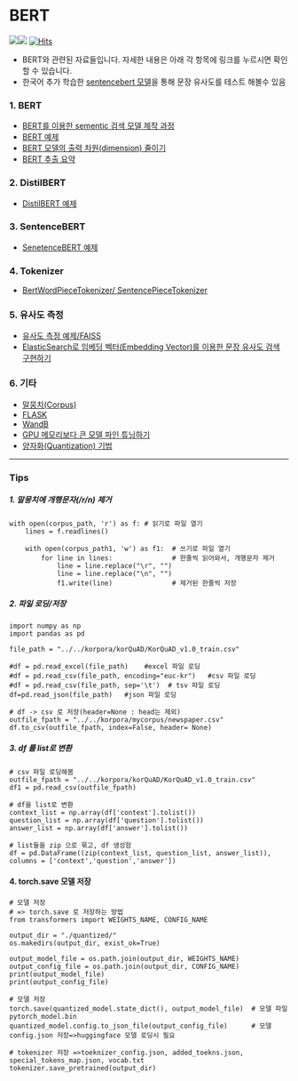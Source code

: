 # BERT
<img src="https://img.shields.io/badge/Pytorch-EE4C2C?style=flat-square&logo=Pytorch&logoColor=white"/><img src="https://img.shields.io/badge/Python-3766AB?style=flat-square&logo=Python&logoColor=white"/></a>
[![Hits](https://hits.seeyoufarm.com/api/count/incr/badge.svg?url=https%3A%2F%2Fgithub.com%2Fkobongsoo%2FBERT&count_bg=%2379C83D&title_bg=%23555555&icon=&icon_color=%23E7E7E7&title=hits&edge_flat=false)](https://hits.seeyoufarm.com)
- BERT와 관련된 자료들입니다. 자세한 내용은 아래 각 항목에 링크를 누르시면 확인할 수 있습니다.
- 한국어 추가 학습한 [sentencebert 모델](https://huggingface.co/bongsoo/sentencebert_v1.0)을 통해 문장 유사도를 테스트 해볼수 있음 
### 1. BERT 
- [BERT를 이용한 sementic 검색 모델 제작 과정](https://github.com/kobongsoo/BERT/tree/master)
- [BERT 예제](https://github.com/kobongsoo/BERT/tree/master/bert)
- [BERT 모델의 출력 차원(dimension) 줄이기](https://github.com/kobongsoo/BERT/tree/master/mymodel)
- [BERT 추출 요약](https://github.com/kobongsoo/BERT/tree/master/summarizer)

### 2. DistilBERT
- [DistilBERT 예제](https://github.com/kobongsoo/BERT/tree/master/distilbert)

### 3. SentenceBERT
- [SenetenceBERT 예제](https://github.com/kobongsoo/BERT/tree/master/sbert)

### 4. Tokenizer
- [BertWordPieceTokenizer/ SentencePieceTokenizer](https://github.com/kobongsoo/BERT/tree/master/tokenizer_sample)

### 5. 유사도 측정
- [유사도 측정 예제/FAISS](https://github.com/kobongsoo/BERT/tree/master/embedding_sample)
- [ElasticSearch로 임베딩 벡터(Embedding Vector)를 이용한 문장 유사도 검색 구현하기](https://github.com/kobongsoo/BERT/tree/master/elasticsearch)

### 6. 기타
- [말뭉치(Corpus)](https://github.com/kobongsoo/BERT/tree/master/corpus_sample)
- [FLASK](https://github.com/kobongsoo/BERT/tree/master/Flask)
- [WandB](https://github.com/kobongsoo/WandB/tree/master)
- [GPU 메모리보다 큰 모델 파인 튜닝하기](https://github.com/kobongsoo/GPUTech/tree/master)
- [양자화(Quantization) 기법](https://github.com/kobongsoo/BERT/tree/master/Quantization)

***

### Tips
##### 1. 말뭉치에 개행문자(/r/n) 제거
```
with open(corpus_path, 'r') as f: # 읽기로 파일 열기
    lines = f.readlines()
    
    with open(corpus_path1, 'w') as f1:  # 쓰기로 파일 열기
        for line in lines:               # 한줄씩 읽어와서, 개행문자 제거
            line = line.replace("\r", "")
            line = line.replace("\n", "")
            f1.write(line)               # 제거된 한줄씩 저장
 ```
##### 2. 파일 로딩/저장
```
import numpy as np
import pandas as pd

file_path = "../../korpora/korQuAD/KorQuAD_v1.0_train.csv"

#df = pd.read_excel(file_path)    #excel 파일 로딩
#df = pd.read_csv(file_path, encoding="euc-kr")   #csv 파일 로딩
#df = pd.read_csv(file_path, sep='\t')  # tsv 파일 로딩
df=pd.read_json(file_path)   #json 파일 로딩
```
```
# df -> csv 로 저장(header=None : head는 제외)
outfile_fpath = "../../korpora/mycorpus/newspaper.csv"
df.to_csv(outfile_fpath, index=False, header= None)
```
##### 3. df 를 list로 변환
```
# csv 파일 로딩해봄
outfile_fpath = "../../korpora/korQuAD/KorQuAD_v1.0_train.csv"
df1 = pd.read_csv(outfile_fpath)

# df을 list로 변환
context_list = np.array(df['context'].tolist())
question_list = np.array(df['question'].tolist())
answer_list = np.array(df['answer'].tolist())
```
```
# list들을 zip 으로 묶고, df 생성함
df = pd.DataFrame((zip(context_list, question_list, answer_list)), columns = ['context','question','answer'])
```

#### 4. torch.save 모델 저장
```
# 모델 저장
# => torch.save 로 저장하는 방법 
from transformers import WEIGHTS_NAME, CONFIG_NAME

output_dir = "./quantized/"
os.makedirs(output_dir, exist_ok=True)

output_model_file = os.path.join(output_dir, WEIGHTS_NAME)
output_config_file = os.path.join(output_dir, CONFIG_NAME)
print(output_model_file)
print(output_config_file)

# 모델 저장
torch.save(quantized_model.state_dict(), output_model_file)  # 모델 파일 pytorch_model.bin
quantized_model.config.to_json_file(output_config_file)      # 모델 config.json 저장=>huggingface 모델 로딩시 필요 

# tokenizer 저장 =>toeknizer_config.json, added_toekns.json, special_tokens_map.json, vocab.txt 
tokenizer.save_pretrained(output_dir)   
```

